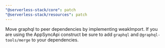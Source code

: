 ```yaml
---
"@serverless-stack/core": patch
"@serverless-stack/resources": patch
---
```


Move graphql to peer dependencies by implementing weakImport. If you are using the AppSyncApi construct be sure to add `graphql` and `@graphql-tools/merge` to your dependencies.
